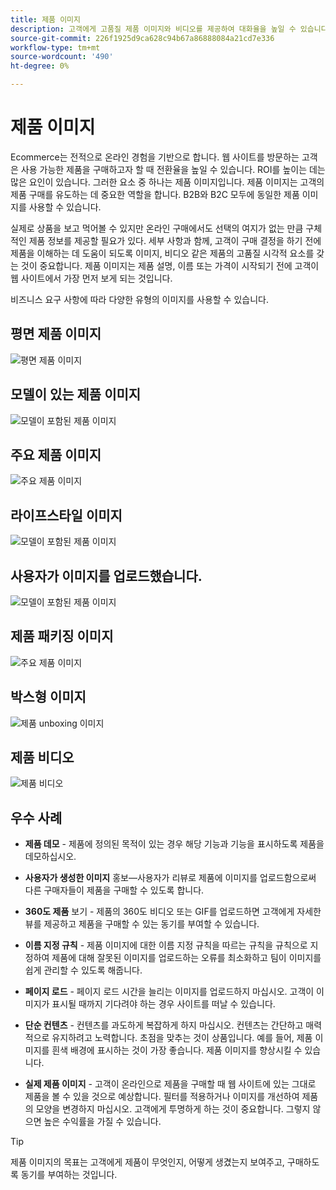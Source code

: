 ```yaml
---
title: 제품 이미지
description: 고객에게 고품질 제품 이미지와 비디오를 제공하여 대화율을 높일 수 있습니다.
source-git-commit: 226f1925d9ca628c94b67a86888084a21cd7e336
workflow-type: tm+mt
source-wordcount: '490'
ht-degree: 0%

---
```



# 제품 이미지

Ecommerce는 전적으로 온라인 경험을 기반으로 합니다. 웹 사이트를 방문하는 고객은 사용 가능한 제품을 구매하고자 할 때 전환율을 높일 수 있습니다. ROI를 높이는 데는 많은 요인이 있습니다. 그러한 요소 중 하나는 제품 이미지입니다. 제품 이미지는 고객의 제품 구매를 유도하는 데 중요한 역할을 합니다. B2B와 B2C 모두에 동일한 제품 이미지를 사용할 수 있습니다.

실제로 상품을 보고 먹어볼 수 있지만 온라인 구매에서도 선택의 여지가 없는 만큼 구체적인 제품 정보를 제공할 필요가 있다. 세부 사항과 함께, 고객이 구매 결정을 하기 전에 제품을 이해하는 데 도움이 되도록 이미지, 비디오 같은 제품의 고품질 시각적 요소를 갖는 것이 중요합니다. 제품 이미지는 제품 설명, 이름 또는 가격이 시작되기 전에 고객이 웹 사이트에서 가장 먼저 보게 되는 것입니다.

비즈니스 요구 사항에 따라 다양한 유형의 이미지를 사용할 수 있습니다.

## 평면 제품 이미지

![평면 제품 이미지](../../assets/playbooks/product-image-flat.png)

## 모델이 있는 제품 이미지

![모델이 포함된 제품 이미지](../../assets/playbooks/product-image-model.png)

## 주요 제품 이미지

![주요 제품 이미지](../../assets/playbooks/product-image-feature.png)

## 라이프스타일 이미지

![모델이 포함된 제품 이미지](../../assets/playbooks/product-image-lifestyle.png)

## 사용자가 이미지를 업로드했습니다.

![모델이 포함된 제품 이미지](../../assets/playbooks/product-image-user-upload.png)

## 제품 패키징 이미지

![주요 제품 이미지](../../assets/playbooks/product-image-packaging.png)

## 박스형 이미지

![제품 unboxing 이미지](../../assets/playbooks/product-image-unboxing.png)

## 제품 비디오

![제품 비디오](../../assets/playbooks/product-video.png)

## 우수 사례

- **제품 데모** - 제품에 정의된 목적이 있는 경우 해당 기능과 기능을 표시하도록 제품을 데모하십시오.

- **사용자가 생성한 이미지** 홍보—사용자가 리뷰로 제품에 이미지를 업로드함으로써 다른 구매자들이 제품을 구매할 수 있도록 합니다.

- **360도 제품** 보기 - 제품의 360도 비디오 또는 GIF를 업로드하면 고객에게 자세한 뷰를 제공하고 제품을 구매할 수 있는 동기를 부여할 수 있습니다.

- **이름 지정 규칙** - 제품 이미지에 대한 이름 지정 규칙을 따르는 규칙을 규칙으로 지정하여 제품에 대해 잘못된 이미지를 업로드하는 오류를 최소화하고 팀이 이미지를 쉽게 관리할 수 있도록 해줍니다.

- **페이지 로드** - 페이지 로드 시간을 늘리는 이미지를 업로드하지 마십시오. 고객이 이미지가 표시될 때까지 기다려야 하는 경우 사이트를 떠날 수 있습니다.

- **단순 컨텐츠** - 컨텐츠를 과도하게 복잡하게 하지 마십시오. 컨텐츠는 간단하고 매력적으로 유지하려고 노력합니다. 초점을 맞추는 것이 상품입니다. 예를 들어, 제품 이미지를 흰색 배경에 표시하는 것이 가장 좋습니다. 제품 이미지를 향상시킬 수 있습니다.

- **실제 제품 이미지** - 고객이 온라인으로 제품을 구매할 때 웹 사이트에 있는 그대로 제품을 볼 수 있을 것으로 예상합니다. 필터를 적용하거나 이미지를 개선하여 제품의 모양을 변경하지 마십시오. 고객에게 투명하게 하는 것이 중요합니다. 그렇지 않으면 높은 수익률을 가질 수 있습니다.

>[!TIP]
>
>제품 이미지의 목표는 고객에게 제품이 무엇인지, 어떻게 생겼는지 보여주고, 구매하도록 동기를 부여하는 것입니다.
